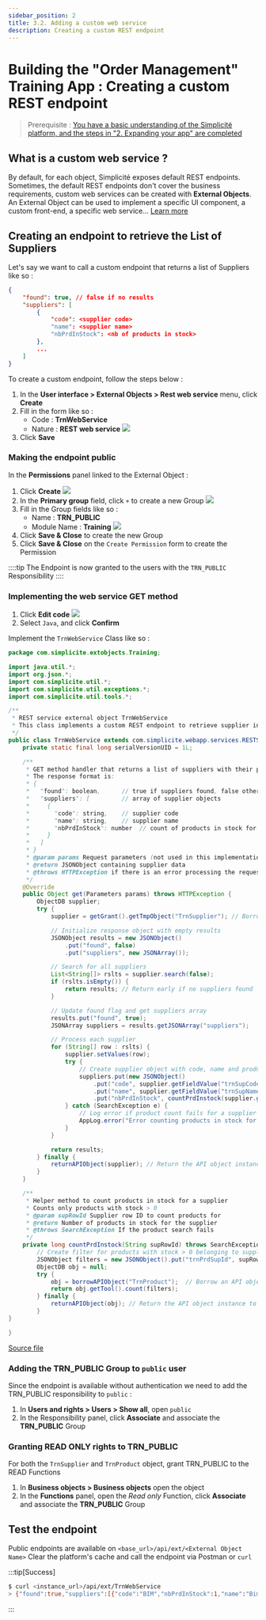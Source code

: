 ```yaml
---
sidebar_position: 2
title: 3.2. Adding a custom web service
description: Creating a custom REST endpoint
---
```


# Building the "Order Management" Training App : Creating a custom REST endpoint

> Prerequisite : [You have a basic understanding of the Simplicité platform, and the steps in "2. Expanding your app" are completed](/category/2-expanding-your-app)

## What is a custom web service ?

By default, for each object, Simplicité exposes default REST endpoints. Sometimes, the default REST endpoints don't cover the business requirements, custom web services can be created with **External Objects**. An External Object can be used to implement a specific UI component, a custom front-end, a specific web service... [Learn more](/category/external-objects)

## Creating an endpoint to retrieve the List of Suppliers

Let's say we want to call a custom endpoint that returns a list of Suppliers like so :
```json
{
    "found": true, // false if no results
    "suppliers": [
        {
            "code": <supplier code>
            "name": <supplier name>
            "nbPrdInStock": <nb of products in stock>
        },
        ...
    ]
}
```

To create a custom endpoint, follow the steps below :
1. In the **User interface > External Objects > Rest web service** menu, click **Create**
2. Fill in the form like so :
    - Code : **TrnWebService**
    - Nature : **REST web service**
    ![](img/external-object/create.png)
3. Click **Save**

### Making the endpoint public

In the **Permissions** panel linked to the External Object :
1. Click **Create**
    ![](img/external-object/create-permission.png)
2. In the **Primary group** field, click `+` to create a new Group
    ![](img/external-object/create-group.png)
3. Fill in the Group fields like so :
    - Name : **TRN_PUBLIC**
    - Module Name : **Training**
    ![](img/external-object/group-values.png)
4. Click **Save & Close** to create the new Group
5. Click **Save & Close** on the `Create Permission` form to create the Permission

::::tip
The Endpoint is now granted to the users with the `TRN_PUBLIC` Responsibility
::::

### Implementing the web service GET method

1. Click **Edit code**
    ![](img/external-object/edit-code.png)
2. Select `Java`, and click **Confirm**

Implement the `TrnWebService` Class like so :

```java title=TrnWebService.java
package com.simplicite.extobjects.Training;

import java.util.*;
import org.json.*;
import com.simplicite.util.*;
import com.simplicite.util.exceptions.*;
import com.simplicite.util.tools.*;

/**
 * REST service external object TrnWebService
 * This class implements a custom REST endpoint to retrieve supplier information including product counts
 */
public class TrnWebService extends com.simplicite.webapp.services.RESTServiceExternalObject {
	private static final long serialVersionUID = 1L;

	/**
	 * GET method handler that returns a list of suppliers with their product counts
	 * The response format is:
	 * {
	 *   "found": boolean,      // true if suppliers found, false otherwise
	 *   "suppliers": [         // array of supplier objects
	 *     {
	 *       "code": string,    // supplier code
	 *       "name": string,    // supplier name
	 *       "nbPrdInStock": number  // count of products in stock for this supplier
	 *     }
	 *   ]
	 * }
	 * @param params Request parameters (not used in this implementation)
	 * @return JSONObject containing supplier data
	 * @throws HTTPException if there is an error processing the request
	 */
	@Override
	public Object get(Parameters params) throws HTTPException {
		ObjectDB supplier;
		try {
			supplier = getGrant().getTmpObject("TrnSupplier"); // Borrow an API object instance from the pool (ZZZ must be returned, see below)

			// Initialize response object with empty results
			JSONObject results = new JSONObject()
				.put("found", false)
				.put("suppliers", new JSONArray());

			// Search for all suppliers
			List<String[]> rslts = supplier.search(false);
			if (rslts.isEmpty()) {
				return results; // Return early if no suppliers found
			}

			// Update found flag and get suppliers array
			results.put("found", true);
			JSONArray suppliers = results.getJSONArray("suppliers");

			// Process each supplier
			for (String[] row : rslts) {
				supplier.setValues(row);
				try {
					// Create supplier object with code, name and product count
					suppliers.put(new JSONObject()
						.put("code", supplier.getFieldValue("trnSupCode"))
						.put("name", supplier.getFieldValue("trnSupName"))
						.put("nbPrdInStock", countPrdInstock(supplier.getRowId())));
				} catch (SearchException e) {
					// Log error if product count fails for a supplier
					AppLog.error("Error counting products in stock for supplier " + supplier.getFieldValue("trnSupCode"), e);
				}
			}

			return results;
		} finally {
			returnAPIObject(supplier); // Return the API object instance to the pool
		}
	}

	/**
	 * Helper method to count products in stock for a supplier
	 * Counts only products with stock > 0
	 * @param supRowId Supplier row ID to count products for
	 * @return Number of products in stock for the supplier
	 * @throws SearchException If the product search fails
	 */
	private long countPrdInstock(String supRowId) throws SearchException {
		// Create filter for products with stock > 0 belonging to supplier
		JSONObject filters = new JSONObject().put("trnPrdSupId", supRowId).put("trnPrdStock", "> 0");
		ObjectDB obj = null;
		try {
			obj = borrowAPIObject("TrnProduct");  // Borrow an API object instance from the pool (ZZZ MUST be returned, see below)
			return obj.getTool().count(filters);
		} finally {
			returnAPIObject(obj); // Return the API object instance to the pool
		}
}

}
```
[Source file](TrnWebService.java)

### Adding the TRN_PUBLIC Group to `public` user

Since the endpoint is available without authentication we need to add the TRN_PUBLIC responsibility to `public` :
1. In **Users and rights > Users > Show all**, open `public`
2. In the Responsibility panel, click **Associate** and associate the **TRN_PUBLIC** Group

### Granting READ ONLY rights to TRN_PUBLIC

For both the `TrnSupplier` and `TrnProduct` object, grant TRN_PUBLIC to the READ Functions
1. In **Business objects > Business objects** open the object
2. In the **Functions** panel, open the *Read only* Function, click **Associate** and associate the **TRN_PUBLIC** Group


## Test the endpoint

Public endpoints are available on `<base_url>/api/ext/<External Object Name>`
Clear the platform's cache and call the endpoint via Postman or `curl`

:::tip[Success]
```sh
$ curl <instance_url>/api/ext/TrnWebService
> {"found":true,"suppliers":[{"code":"BIM","nbPrdInStock":1,"name":"Bim Computers Ltd."}]}
```
:::